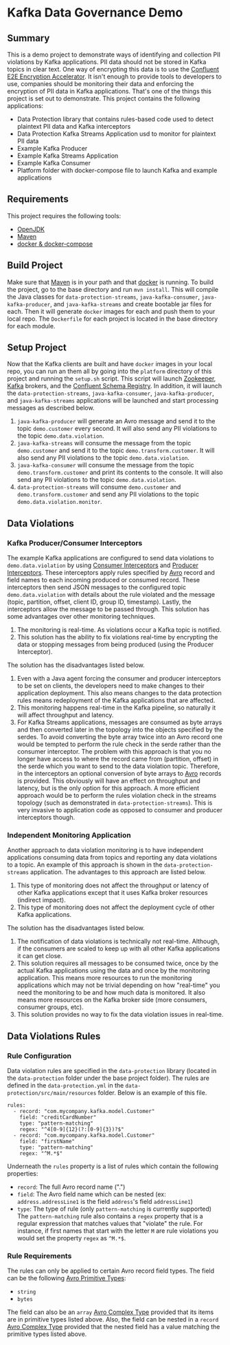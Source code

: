 # Kafka Data Governance Demo

## Summary

This is a demo project to demonstrate ways of identifying and collection PII violations by Kafka applications. PII data
should not be stored in Kafka topics in clear text. One way of encrypting this data is to use the 
[Confluent E2E Encryption Accelerator](https://www.confluent.io/confluent-accelerators/#end-to-end-encryption-and-tokenization).
It isn't enough to provide tools to developers to use, companies should be monitoring their data and enforcing the
encryption of PII data in Kafka applications. That's one of the things this project is set out to demonstrate. This
project contains the following applications:

* Data Protection library that contains rules-based code used to detect plaintext PII data and Kafka interceptors
* Data Protection Kafka Streams Application usd to monitor for plaintext PII data
* Example Kafka Producer
* Example Kafka Streams Application
* Example Kafka Consumer
* Platform folder with docker-compose file to launch Kafka and example applications

## Requirements

This project requires the following tools:

* [OpenJDK](https://download.java.net/openjdk/jdk11/ri/openjdk-11+28_linux-x64_bin.tar.gz)
* [Maven](https://dlcdn.apache.org/maven/maven-3/3.8.6/binaries/apache-maven-3.8.6-bin.zip)
* [docker & docker-compose](https://desktop.docker.com/mac/main/amd64/Docker.dmg?utm_source=docker&utm_medium=webreferral&utm_campaign=dd-smartbutton&utm_location=module)

## Build Project

Make sure that [Maven](https://dlcdn.apache.org/maven/maven-3/3.8.6/binaries/apache-maven-3.8.6-bin.zip) is in your path
and that [docker](https://desktop.docker.com/mac/main/amd64/Docker.dmg?utm_source=docker&utm_medium=webreferral&utm_campaign=dd-smartbutton&utm_location=module)
is running. To build the project, go to the base directory and run `mvn install`. This will compile the Java classes for
`data-protection-streams`, `java-kafka-consumer`, `java-kafka-producer`, and `java-kafka-streams` and 
create bootable jar files for each. Then it will generate `docker` images for each and push them to your local repo. The 
`Dockerfile` for each project is located in the base directory for each module.

## Setup Project

Now that the Kafka clients are built and have `docker` images in your local repo, you can run an them all
by going into the `platform` directory of this project and running the `setup.sh` script. This script will launch [Zookeeper](https://zookeeper.apache.org/),
[Kafka](https://kafka.apache.org/) brokers, and the [Confluent Schema Registry](https://docs.confluent.io/platform/current/schema-registry/index.html).
In addition, it will launch the `data-protection-streams`, `java-kafka-consumer`, `java-kafka-producer`, and 
`java-kafka-streams` applications will be launched and start processing messages as described below.

1) `java-kafka-producer` will generate an Avro message and send it to the topic `demo.customer` every second. It will 
also send any PII violations to the topic `demo.data.violation`.
2) `java-kafka-streams` will consume the message from the topic `demo.customer` and send it to the topic 
`demo.transform.customer`. It will also send any PII violations to the topic `demo.data.violation`.
3) `java-kafka-consumer` will consume the message from the topic `demo.transform.customer` and print its contents to the 
console. It will also send any PII violations to the topic `demo.data.violation`.
4) `data-protection-streams` will consume `demo.customer` and `demo.transform.customer` and send any PII violations to 
the topic `demo.data.violation.monitor`.

## Data Violations

### Kafka Producer/Consumer Interceptors

The example Kafka applications are configured to send data violations to `demo.data.violation` by using 
[Consumer Interceptors](https://kafka.apache.org/30/javadoc/org/apache/kafka/clients/consumer/ConsumerInterceptor.html) and
[Producer Interceptors](https://kafka.apache.org/30/javadoc/org/apache/kafka/clients/producer/ProducerInterceptor.html).
These interceptors apply rules specified by [Avro](https://avro.apache.org/docs/1.11.1/specification/_print/) record and 
field names to each incoming produced or consumed record. These interceptors then send JSON messages to the configured 
topic `demo.data.violation` with details about the rule violated and the message (topic, partition, offset, client ID,
group ID, timestamp). Lastly, the interceptors allow the message to be passed through. This solution has some advantages
over other monitoring techniques.

1) The monitoring is real-time. As violations occur a Kafka topic is notified.
2) This solution has the ability to fix violations real-time by encrypting the data or stopping messages from being
produced (using the Producer Interceptor).

The solution has the disadvantages listed below.

1) Even with a Java agent forcing the consumer and producer interceptors to be set on clients, the developers need to
make changes to their application deployment. This also means changes to the data protection rules means redeployment
of the Kafka applications that are affected.
2) This monitoring happens real-time in the Kafka pipeline, so naturally it will affect throughput and latency.
3) For Kafka Streams applications, messages are consumed as byte arrays and then converted later in the topology into
the objects specified by the serdes. To avoid converting the byte array twice into an Avro record one would be tempted 
to perform the rule check in the serde rather than the consumer interceptor. The problem with this approach is that you
no longer have access to where the record came from (partition, offset) in the serde which you want to send to the data
violation topic. Therefore, in the interceptors an optional conversion of byte arrays to
[Avro](https://avro.apache.org/docs/1.11.1/specification/_print/) records is provided. This obviously will have an
effect on throughput and latency, but is the only option for this approach. A more efficient approach would be to
perform the rules violation check in the streams topology (such as demonstrated in `data-protection-streams`). This is
very invasive to application code as opposed to consumer and producer interceptors though.

### Independent Monitoring Application

Another approach to data violation monitoring is to have independent applications consuming data from topics and 
reporting any data violations to a topic. An example of this approach is shown in the  `data-protection-streams` 
application. The advantages to this approach are listed below.

1) This type of monitoring does not affect the throughput or latency of other Kafka applications except that it uses
Kafka broker resources (indirect impact).
2) This type of monitoring does not affect the deployment cycle of other Kafka applications.

The solution has the disadvantages listed below.

1) The notification of data violations is technically not real-time. Although, if the consumers are scaled to keep up
with all other Kafka applications it can get close.
2) This solution requires all messages to be consumed twice, once by the actual Kafka applications using the data and
once by the monitoring application. This means more resources to run the monitoring applications which may not be
trivial depending on how "real-time" you need the monitoring to be and how much data is monitored. It also means more
resources on the Kafka broker side (more consumers, consumer groups, etc).
3) This solution provides no way to fix the data violation issues in real-time.

## Data Violations Rules

### Rule Configuration

Data violation rules are specified in the `data-protection` library (located in the  `data-protection` folder under the 
base project folder). The rules are defined in the `data-protection.yml` in the `data-protection/src/main/resources`
folder. Below is an example of this file.
```
rules:
  - record: "com.mycompany.kafka.model.Customer"
    field: "creditCardNumber"
    type: "pattern-matching"
    regex: "^4[0-9]{12}(?:[0-9]{3})?$"
  - record: "com.mycompany.kafka.model.Customer"
    field: "firstName"
    type: "pattern-matching"
    regex: "^M.*$"
```
Underneath the `rules` property is a list of rules which contain the following properties:
* `record`: The full Avro record name ("<record-namespace>.<record-name>")
* `field`: The Avro field name which can be nested (ex: `address.addressLine1` is the field `address`'s field `addressLine1`)
* `type`: The type of rule (only `pattern-matching` is currently supported)
The `pattern-matching` rule also contains a `regex` property that is a regular expression that matches values that 
"violate" the rule. For instance, if first names that start with the letter `M` are rule violations you would set the
property `regex` as `^M.*$`.

### Rule Requirements

The rules can only be applied to certain Avro record field types. The field can be the following 
[Avro Primitive Types](https://avro.apache.org/docs/1.11.1/specification/#primitive-types):

* `string`
* `bytes`

The field can also be an `array` [Avro Complex Type](https://avro.apache.org/docs/1.11.1/specification/#complex-types)
provided that its items are in primitive types listed above. Also, the field can be nested in a `record` 
[Avro Complex Type](https://avro.apache.org/docs/1.11.1/specification/#complex-types) provided that the nested field
has a value matching the primitive types listed above.



